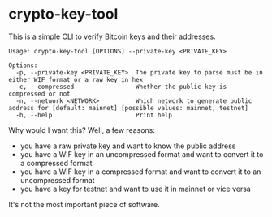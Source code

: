 # crypto-key-tool

This is a simple CLI to verify Bitcoin keys and their addresses.

```
Usage: crypto-key-tool [OPTIONS] --private-key <PRIVATE_KEY>

Options:
  -p, --private-key <PRIVATE_KEY>  The private key to parse must be in either WIF format or a raw key in hex
  -c, --compressed                 Whether the public key is compressed or not
  -n, --network <NETWORK>          Which network to generate public address for [default: mainnet] [possible values: mainnet, testnet]
  -h, --help                       Print help
```

Why would I want this? Well, a few reasons:
- you have a raw private key and want to know the public address
- you have a WIF key in an uncompressed format and want to convert it to a compressed format
- you have a WIF key in a compressed format and want to convert it to an uncompressed format
- you have a key for testnet and want to use it in mainnet or vice versa

It's not the most important piece of software.
